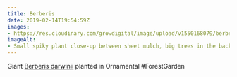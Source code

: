 ```yaml
---
title: Berberis
date: 2019-02-14T19:54:59Z
images: 
- https://res.cloudinary.com/growdigital/image/upload/v1550168079/berberis-06A6A658.jpg
imageAlt: 
- Small spiky plant close-up between sheet mulch, big trees in the background
---
```


Giant [Berberis darwinii](https://pfaf.org/user/plant.aspx?latinname=Berberis+darwinii) planted in Ornamental #ForestGarden
